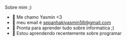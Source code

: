 Sobre mim ;)

- 🌱 Me chamo Yasmin <3
- 🌱 meu email é sepanhakiyasmin56@gmail.com 
- 🌱 Pronta para aprender tudo sobre informatica ;)
- 🌱 Estou aprendendo recentemente sobre programar 
